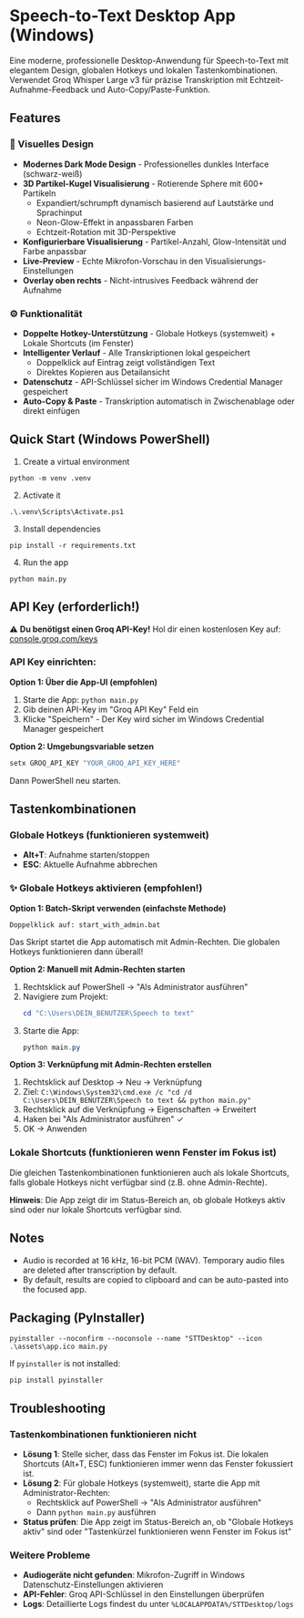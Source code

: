 # Speech-to-Text Desktop App (Windows)

Eine moderne, professionelle Desktop-Anwendung für Speech-to-Text mit elegantem Design, 
globalen Hotkeys und lokalen Tastenkombinationen. Verwendet Groq Whisper Large v3 für 
präzise Transkription mit Echtzeit-Aufnahme-Feedback und Auto-Copy/Paste-Funktion.

## Features

### 🎨 Visuelles Design
- **Modernes Dark Mode Design** - Professionelles dunkles Interface (schwarz-weiß)
- **3D Partikel-Kugel Visualisierung** - Rotierende Sphere mit 600+ Partikeln
  - Expandiert/schrumpft dynamisch basierend auf Lautstärke und Sprachinput
  - Neon-Glow-Effekt in anpassbaren Farben
  - Echtzeit-Rotation mit 3D-Perspektive
- **Konfigurierbare Visualisierung** - Partikel-Anzahl, Glow-Intensität und Farbe anpassbar
- **Live-Preview** - Echte Mikrofon-Vorschau in den Visualisierungs-Einstellungen
- **Overlay oben rechts** - Nicht-intrusives Feedback während der Aufnahme

### ⚙️ Funktionalität
- **Doppelte Hotkey-Unterstützung** - Globale Hotkeys (systemweit) + Lokale Shortcuts (im Fenster)
- **Intelligenter Verlauf** - Alle Transkriptionen lokal gespeichert
  - Doppelklick auf Eintrag zeigt vollständigen Text
  - Direktes Kopieren aus Detailansicht
- **Datenschutz** - API-Schlüssel sicher im Windows Credential Manager gespeichert
- **Auto-Copy & Paste** - Transkription automatisch in Zwischenablage oder direkt einfügen

## Quick Start (Windows PowerShell)

1. Create a virtual environment
```
python -m venv .venv
```
2. Activate it
```
.\.venv\Scripts\Activate.ps1
```
3. Install dependencies
```
pip install -r requirements.txt
```
4. Run the app
```
python main.py
```

## API Key (erforderlich!)

⚠️ **Du benötigst einen Groq API-Key!** Hol dir einen kostenlosen Key auf: [console.groq.com/keys](https://console.groq.com/keys)

### API Key einrichten:

**Option 1: Über die App-UI (empfohlen)**
1. Starte die App: `python main.py`
2. Gib deinen API-Key im "Groq API Key" Feld ein
3. Klicke "Speichern" - Der Key wird sicher im Windows Credential Manager gespeichert

**Option 2: Umgebungsvariable setzen**
```powershell
setx GROQ_API_KEY "YOUR_GROQ_API_KEY_HERE"
```
Dann PowerShell neu starten.

## Tastenkombinationen

### Globale Hotkeys (funktionieren systemweit)
- **Alt+T**: Aufnahme starten/stoppen
- **ESC**: Aktuelle Aufnahme abbrechen

### ✨ Globale Hotkeys aktivieren (empfohlen!)

**Option 1: Batch-Skript verwenden (einfachste Methode)**
```
Doppelklick auf: start_with_admin.bat
```
Das Skript startet die App automatisch mit Admin-Rechten. Die globalen Hotkeys funktionieren dann überall!

**Option 2: Manuell mit Admin-Rechten starten**
1. Rechtsklick auf PowerShell → "Als Administrator ausführen"
2. Navigiere zum Projekt:
   ```powershell
   cd "C:\Users\DEIN_BENUTZER\Speech to text"
   ```
3. Starte die App:
   ```powershell
   python main.py
   ```

**Option 3: Verknüpfung mit Admin-Rechten erstellen**
1. Rechtsklick auf Desktop → Neu → Verknüpfung
2. Ziel: `C:\Windows\System32\cmd.exe /c "cd /d C:\Users\DEIN_BENUTZER\Speech to text && python main.py"`
3. Rechtsklick auf die Verknüpfung → Eigenschaften → Erweitert
4. Haken bei "Als Administrator ausführen" ✓
5. OK → Anwenden

### Lokale Shortcuts (funktionieren wenn Fenster im Fokus ist)
Die gleichen Tastenkombinationen funktionieren auch als lokale Shortcuts, falls globale Hotkeys 
nicht verfügbar sind (z.B. ohne Admin-Rechte).

**Hinweis**: Die App zeigt dir im Status-Bereich an, ob globale Hotkeys aktiv sind oder nur 
lokale Shortcuts verfügbar sind.

## Notes
- Audio is recorded at 16 kHz, 16-bit PCM (WAV). Temporary audio files are deleted after transcription by default.
- By default, results are copied to clipboard and can be auto-pasted into the focused app.

## Packaging (PyInstaller)
```
pyinstaller --noconfirm --noconsole --name "STTDesktop" --icon .\assets\app.ico main.py
```

If `pyinstaller` is not installed:
```
pip install pyinstaller
```

## Troubleshooting

### Tastenkombinationen funktionieren nicht
- **Lösung 1**: Stelle sicher, dass das Fenster im Fokus ist. Die lokalen Shortcuts (Alt+T, ESC) 
  funktionieren immer wenn das Fenster fokussiert ist.
- **Lösung 2**: Für globale Hotkeys (systemweit), starte die App mit Administrator-Rechten:
  - Rechtsklick auf PowerShell → "Als Administrator ausführen"
  - Dann `python main.py` ausführen
- **Status prüfen**: Die App zeigt im Status-Bereich an, ob "Globale Hotkeys aktiv" sind oder 
  "Tastenkürzel funktionieren wenn Fenster im Fokus ist"

### Weitere Probleme
- **Audiogeräte nicht gefunden**: Mikrofon-Zugriff in Windows Datenschutz-Einstellungen aktivieren
- **API-Fehler**: Groq API-Schlüssel in den Einstellungen überprüfen
- **Logs**: Detaillierte Logs findest du unter `%LOCALAPPDATA%/STTDesktop/logs`
